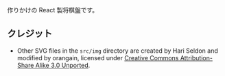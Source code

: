 作りかけの React 製将棋盤です。

## クレジット

- Other SVG files in the `src/img` directory are created by Hari Seldon and modified by orangain, licensed under [Creative Commons Attribution-Share Alike 3.0 Unported](https://creativecommons.org/licenses/by-sa/3.0/deed.en).
